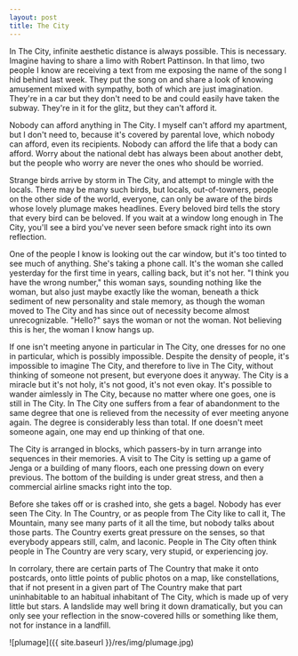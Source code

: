 ```yaml
---
layout: post
title: The City
---
```


In The City, infinite aesthetic distance is always possible. This is necessary. Imagine having to share a limo with Robert Pattinson. In that limo, two people I know are receiving a text from me exposing the name of the song I hid behind last week. They put the song on and share a look of knowing amusement mixed with sympathy, both of which are just imagination. They're in a car but they don't need to be and could easily have taken the subway. They're in it for the glitz, but they can't afford it.

Nobody can afford anything in The City. I myself can't afford my apartment, but I don't need to, because it's covered by parental love, which nobody can afford, even its recipients. Nobody can afford the life that a body can afford. Worry about the national debt has always been about another debt, but the people who worry are never the ones who should be worried.

Strange birds arrive by storm in The City, and attempt to mingle with the locals. There may be many such birds, but locals, out-of-towners, people on the other side of the world, everyone, can only be aware of the birds whose lovely plumage makes headlines. Every beloved bird tells the story that every bird can be beloved. If you wait at a window long enough in The City, you'll see a bird you've never seen before smack right into its own reflection.

One of the people I know is looking out the car window, but it's too tinted to see much of anything. She's taking a phone call. It's the woman she called yesterday for the first time in years, calling back, but it's not her. "I think you have the wrong number," this woman says, sounding nothing like the woman, but also just maybe exactly like the woman, beneath a thick sediment of new personality and stale memory, as though the woman moved to The City and has since out of necessity become almost unrecognizable. "Hello?" says the woman or not the woman. Not believing this is her, the woman I know hangs up.

If one isn't meeting anyone in particular in The City, one dresses for no one in particular, which is possibly impossible. Despite the density of people, it's impossible to imagine The City, and therefore to live in The City, without thinking of someone not present, but everyone does it anyway. The City is a miracle but it's not holy, it's not good, it's not even okay. It's possible to wander aimlessly in The City, because no matter where one goes, one is still in The City. In The City one suffers from a fear of abandonment to the same degree that one is relieved from the necessity of ever meeting anyone again. The degree is considerably less than total. If one doesn't meet someone again, one may end up thinking of that one.

The City is arranged in blocks, which passers-by in turn arrange into sequences in their memories. A visit to The City is setting up a game of Jenga or a building of many floors, each one pressing down on every previous. The bottom of the building is under great stress, and then a commercial airline smacks right into the top.

Before she takes off or is crashed into, she gets a bagel. Nobody has ever seen The City. In The Country, or as people from The City like to call it, The Mountain, many see many parts of it all the time, but nobody talks about those parts. The Country exerts great pressure on the senses, so that everybody appears still, calm, and laconic. People in The City often think people in The Country are very scary, very stupid, or experiencing joy.

In corrolary, there are certain parts of The Country that make it onto postcards, onto little points of public photos on a map, like constellations, that if not present in a given part of The Country make that part uninhabitable to an habitual inhabitant of The City, which is made up of very little but stars. A landslide may well bring it down dramatically, but you can only see your reflection in the snow-covered hills or something like them, not for instance in a landfill.

![plumage]({{ site.baseurl }}/res/img/plumage.jpg)